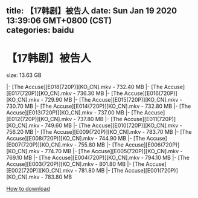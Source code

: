 
title: 【17韩剧】被告人
date: Sun Jan 19 2020 13:39:06 GMT+0800 (CST)    
categories: baidu
---

# 【17韩剧】被告人
size: 13.63 GB
 
 
|- [The Accuse][E018(720P)][KO_CN].mkv - 732.40 MB
|- [The Accuse][E017(720P)][KO_CN].mkv - 736.30 MB
|- [The Accuse][E016(720P)][KO_CN].mkv - 729.90 MB
|- [The Accuse][E015(720P)][KO_CN].mkv - 730.70 MB
|- [The Accuse][E014(720P)][KO_CN].mkv - 732.80 MB
|- [The Accuse][E013(720P)][KO_CN].mkv - 737.00 MB
|- [The Accuse][E012(720P)][KO_CN].mkv - 737.80 MB
|- [The Accuse][E011(720P)][KO_CN].mkv - 749.60 MB
|- [The Accuse][E010(720P)][KO_CN].mkv - 756.20 MB
|- [The Accuse][E009(720P)][KO_CN].mkv - 783.70 MB
|- [The Accuse][E008(720P)][KO_CN].mkv - 744.90 MB
|- [The Accuse][E007(720P)][KO_CN].mkv - 755.80 MB
|- [The Accuse][E006(720P)][KO_CN].mkv - 774.70 MB
|- [The Accuse][E005(720P)][KO_CN].mkv - 769.10 MB
|- [The Accuse][E004(720P)][KO_CN].mkv - 794.10 MB
|- [The Accuse][E003(720P)][KO_CN].mkv - 801.80 MB
|- [The Accuse][E002(720P)][KO_CN].mkv - 781.80 MB
|- [The Accuse][E001(720P)][KO_CN].mkv - 783.80 MB

[How to download](https://bpcam.bemobtrk.com/go/2ceec3aa-1ca2-46d6-b9ff-aaa5c184517c?jno=945)